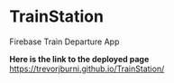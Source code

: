# TrainStation
Firebase Train Departure App

**Here is the link to the deployed page** https://trevorjburni.github.io/TrainStation/
